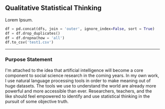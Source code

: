 ## Qualitative Statistical Thinking

Lorem Ipsum.

```python
df = pd.concat(dfs, join = 'outer', ignore_index=False, sort = True)
df = df.drop_duplicates()
df = df.dropna(how = 'all')
df.to_csv('test1.csv')
```
----
### Purpose Statement

I'm attached to the idea that artificial intelligence will become a core component to social science research in the coming years. In my own work, I use natural language processing tools in order to make meaning out of huge datasets. The tools we use to understand the world are already more powerful and more accessible than ever. Researchers, teachers, and the like should feel empowered to identify and use statistical thinking in the pursuit of some objective truth. 

